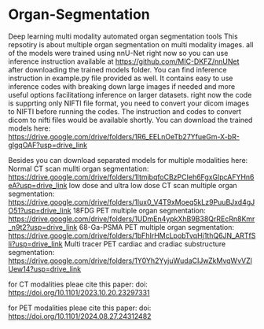 # Organ-Segmentation
Deep learning multi modality automated organ segmentation tools
This repsotiry is about multiple organ segmentation on multi modality images. 
all of the models were trained using nnU-Net right now so you can use inference instruction available at https://github.com/MIC-DKFZ/nnUNet after downloading the trained models folder. You can find inference instruction in example.py file provided as well. It contains easy to use inference codes with breaking down large images if needed and more useful options facilitationg inference on larger datasets. right now the code is supprting only NIFTI file format, you need to convert your dicom images to NIFTI before running the codes. The instruction and codes to convert dicom to nifti files would be available shortly. You can download the trained models here: https://drive.google.com/drive/folders/1R6_EELnOeTb27YfueGm-X-bR-glgqOAF?usp=drive_link

Besides you can download separated models for multiple modalities here:
Normal CT scan mullti organ segmentation: https://drive.google.com/drive/folders/1ltmjbqfoCBzPCIeh6FgxGlpcAFYHn6eA?usp=drive_link
low dose and ultra low dose CT scan multiple organ segmentation: https://drive.google.com/drive/folders/1Iux0_V4T9xMoeq5kLz9PuuBJxd4gJO51?usp=drive_link
18FDG PET multiple organ segmentation: https://drive.google.com/drive/folders/1UDmEn4ypkXhB9B38QrREcRn8Kmr_n9t2?usp=drive_link
68-Ga-PSMA PET multiple organ segmentation: https://drive.google.com/drive/folders/1bFhIrHMcLpobTvqHj1thQ6JN_ARTfSIi?usp=drive_link
Multi tracer PET cardiac and cradiac substructure segmentation: https://drive.google.com/drive/folders/1Y0Yh2YyjuWudaCIJwZkMvqWvVZlUew14?usp=drive_link

for CT modalities pleae cite this paper: doi: https://doi.org/10.1101/2023.10.20.23297331

for PET modalities pleae cite this paper: doi: https://doi.org/10.1101/2024.08.27.24312482
